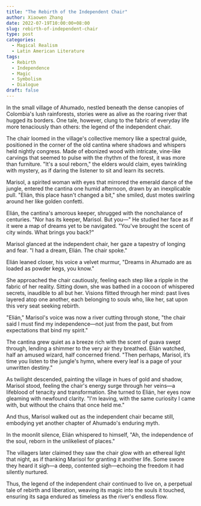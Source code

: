 ```yaml
---
title: "The Rebirth of the Independent Chair"
author: Xiaowen Zhang
date: 2022-07-19T10:00:00+08:00
slug: rebirth-of-independent-chair
type: post
categories:
  - Magical Realism
  - Latin American Literature
tags:
  - Rebirth
  - Independence
  - Magic
  - Symbolism
  - Dialogue
draft: false
---
```


In the small village of Ahumado, nestled beneath the dense canopies of Colombia's lush rainforests, stories were as alive as the roaring river that hugged its borders. One tale, however, clung to the fabric of everyday life more tenaciously than others: the legend of the independent chair.

The chair loomed in the village's collective memory like a spectral guide, positioned in the corner of the old cantina where shadows and whispers held nightly congress. Made of ebonized wood with intricate, vine-like carvings that seemed to pulse with the rhythm of the forest, it was more than furniture. "It's a soul reborn," the elders would claim, eyes twinkling with mystery, as if daring the listener to sit and learn its secrets.

Marisol, a spirited woman with eyes that mirrored the emerald dance of the jungle, entered the cantina one humid afternoon, drawn by an inexplicable pull. "Elián, this place hasn't changed a bit," she smiled, dust motes swirling around her like golden confetti.

Elián, the cantina's amorous keeper, shrugged with the nonchalance of centuries. "Nor has its keeper, Marisol. But you—" He studied her face as if it were a map of dreams yet to be navigated. "You've brought the scent of city winds. What brings you back?"

Marisol glanced at the independent chair, her gaze a tapestry of longing and fear. "I had a dream, Elián. The chair spoke."

Elián leaned closer, his voice a velvet murmur, "Dreams in Ahumado are as loaded as powder kegs, you know."

She approached the chair cautiously, feeling each step like a ripple in the fabric of her reality. Sitting down, she was bathed in a cocoon of whispered secrets, inaudible to all but her. Visions flitted through her mind: past lives layered atop one another, each belonging to souls who, like her, sat upon this very seat seeking rebirth. 

"Elián," Marisol's voice was now a river cutting through stone, "the chair said I must find my independence—not just from the past, but from expectations that bind my spirit."

The cantina grew quiet as a breeze rich with the scent of guava swept through, lending a shimmer to the very air they breathed. Elián watched, half an amused wizard, half concerned friend. "Then perhaps, Marisol, it’s time you listen to the jungle's hymn, where every leaf is a page of your unwritten destiny."

As twilight descended, painting the village in hues of gold and shadow, Marisol stood, feeling the chair's energy surge through her veins—a lifeblood of tenacity and transformation. She turned to Elián, her eyes now gleaming with newfound clarity. "I'm leaving, with the same curiosity I came with, but without the chains that once held me."

And thus, Marisol walked out as the independent chair became still, embodying yet another chapter of Ahumado's enduring myth.

In the moonlit silence, Elián whispered to himself, "Ah, the independence of the soul, reborn in the unlikeliest of places."

The villagers later claimed they saw the chair glow with an ethereal light that night, as if thanking Marisol for granting it another life. Some swore they heard it sigh—a deep, contented sigh—echoing the freedom it had silently nurtured.

Thus, the legend of the independent chair continued to live on, a perpetual tale of rebirth and liberation, weaving its magic into the souls it touched, ensuring its saga endured as timeless as the river's endless flow.